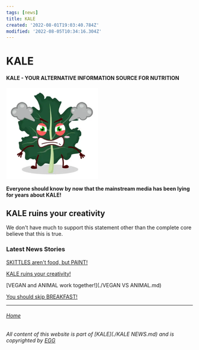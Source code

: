 ```yaml
---
tags: [news]
title: KALE
created: '2022-08-01T19:03:40.784Z'
modified: '2022-08-05T10:34:16.304Z'
---
```


# KALE

#### KALE - YOUR ALTERNATIVE INFORMATION SOURCE FOR NUTRITION

![KALE](./attachments/kale.png)

**Everyone should know by now that the mainstream media has been lying for years about KALE!**

## KALE ruins your creativity

We don't have much to support this statement other than the complete core believe that this is true.

### Latest News Stories
 [SKITTLES aren't food, but PAINT!](./SKITTLES.md)

 [KALE ruins your creativity!](./KALE.md)

 [VEGAN and ANIMAL work together!](./VEGAN VS ANIMAL.md)

 [You should skip BREAKFAST!](./BREAKFAST.md)

___

###### [Home](./index.md)

###### All content of this website is part of [KALE](./KALE NEWS.md) and is copyrighted by [EGG](./EGG.md)
